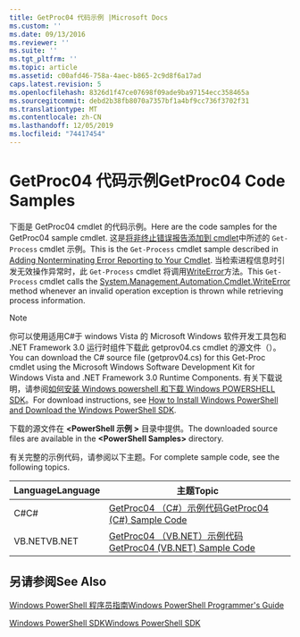 ```yaml
---
title: GetProc04 代码示例 |Microsoft Docs
ms.custom: ''
ms.date: 09/13/2016
ms.reviewer: ''
ms.suite: ''
ms.tgt_pltfrm: ''
ms.topic: article
ms.assetid: c00afd46-758a-4aec-b865-2c9d8f6a17ad
caps.latest.revision: 5
ms.openlocfilehash: 8326d1f47ce07698f09ade9ba97154ecc358465a
ms.sourcegitcommit: debd2b38fb8070a7357bf1a4bf9cc736f3702f31
ms.translationtype: MT
ms.contentlocale: zh-CN
ms.lasthandoff: 12/05/2019
ms.locfileid: "74417454"
---
```

# <a name="getproc04-code-samples"></a><span data-ttu-id="f24be-102">GetProc04 代码示例</span><span class="sxs-lookup"><span data-stu-id="f24be-102">GetProc04 Code Samples</span></span>

<span data-ttu-id="f24be-103">下面是 GetProc04 cmdlet 的代码示例。</span><span class="sxs-lookup"><span data-stu-id="f24be-103">Here are the code samples for the GetProc04 sample cmdlet.</span></span> <span data-ttu-id="f24be-104">这是[将非终止错误报告添加到 cmdlet](../cmdlet/adding-non-terminating-error-reporting-to-your-cmdlet.md)中所述的 `Get-Process` cmdlet 示例。</span><span class="sxs-lookup"><span data-stu-id="f24be-104">This is the `Get-Process` cmdlet sample described in [Adding Nonterminating Error Reporting to Your Cmdlet](../cmdlet/adding-non-terminating-error-reporting-to-your-cmdlet.md).</span></span> <span data-ttu-id="f24be-105">当检索进程信息时引发无效操作异常时，此 `Get-Process` cmdlet 将调用[WriteError](/dotnet/api/System.Management.Automation.Cmdlet.WriteError)方法。</span><span class="sxs-lookup"><span data-stu-id="f24be-105">This `Get-Process` cmdlet calls the [System.Management.Automation.Cmdlet.WriteError](/dotnet/api/System.Management.Automation.Cmdlet.WriteError) method whenever an invalid operation exception is thrown while retrieving process information.</span></span>

> [!NOTE]
> <span data-ttu-id="f24be-106">你可以使用适用C#于 windows Vista 的 Microsoft Windows 软件开发工具包和 .NET Framework 3.0 运行时组件下载此 getprov04.cs cmdlet 的源文件（）。</span><span class="sxs-lookup"><span data-stu-id="f24be-106">You can download the C# source file (getprov04.cs) for this Get-Proc cmdlet using the Microsoft Windows Software Development Kit for Windows Vista and .NET Framework 3.0 Runtime Components.</span></span> <span data-ttu-id="f24be-107">有关下载说明，请参阅[如何安装 Windows powershell 和下载 Windows POWERSHELL SDK](/powershell/scripting/developer/installing-the-windows-powershell-sdk)。</span><span class="sxs-lookup"><span data-stu-id="f24be-107">For download instructions, see [How to Install Windows PowerShell and Download the Windows PowerShell SDK](/powershell/scripting/developer/installing-the-windows-powershell-sdk).</span></span>
>
> <span data-ttu-id="f24be-108">下载的源文件在 **\<PowerShell 示例 >** 目录中提供。</span><span class="sxs-lookup"><span data-stu-id="f24be-108">The downloaded source files are available in the **\<PowerShell Samples>** directory.</span></span>

<span data-ttu-id="f24be-109">有关完整的示例代码，请参阅以下主题。</span><span class="sxs-lookup"><span data-stu-id="f24be-109">For complete sample code, see the following topics.</span></span>

|<span data-ttu-id="f24be-110">Language</span><span class="sxs-lookup"><span data-stu-id="f24be-110">Language</span></span>|<span data-ttu-id="f24be-111">主题</span><span class="sxs-lookup"><span data-stu-id="f24be-111">Topic</span></span>|
|--------------|-----------|
|<span data-ttu-id="f24be-112">C#</span><span class="sxs-lookup"><span data-stu-id="f24be-112">C#</span></span>|[<span data-ttu-id="f24be-113">GetProc04 （C#）示例代码</span><span class="sxs-lookup"><span data-stu-id="f24be-113">GetProc04 (C#) Sample Code</span></span>](./getproc04-csharp-sample-code.md)|
|<span data-ttu-id="f24be-114">VB.NET</span><span class="sxs-lookup"><span data-stu-id="f24be-114">VB.NET</span></span>|[<span data-ttu-id="f24be-115">GetProc04 （VB.NET）示例代码</span><span class="sxs-lookup"><span data-stu-id="f24be-115">GetProc04 (VB.NET) Sample Code</span></span>](./getproc04-vb-net-sample-code.md)|

## <a name="see-also"></a><span data-ttu-id="f24be-116">另请参阅</span><span class="sxs-lookup"><span data-stu-id="f24be-116">See Also</span></span>

[<span data-ttu-id="f24be-117">Windows PowerShell 程序员指南</span><span class="sxs-lookup"><span data-stu-id="f24be-117">Windows PowerShell Programmer's Guide</span></span>](./windows-powershell-programmer-s-guide.md)

[<span data-ttu-id="f24be-118">Windows PowerShell SDK</span><span class="sxs-lookup"><span data-stu-id="f24be-118">Windows PowerShell SDK</span></span>](../windows-powershell-reference.md)
